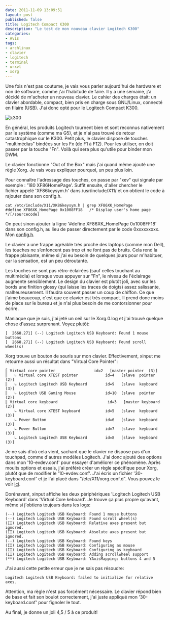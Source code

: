 ```yaml
---
date: 2011-11-09 13:09:51
layout: post
published: false
title: Logitech Compact K300
description: "Le test de mon nouveau clavier Logitech K300"
categories:
- Avis
tags:
- archlinux
- clavier
- logitech
- terminal
- urxvt
- xorg
---
```


Une fois n'est pas coutume, je vais vous parler aujourd'hui de hardware et non de software, comme j'ai l'habitude de faire.
Il y a une semaine, j'a décidé de m'acheter un nouveau clavier. Le cahier des charges était: un clavier abordable, compact, bien pris en charge sous GNU/Linux, connecté en filaire (USB). J'ai donc opté pour le Logitech Compact K300.

<!-- more -->

<img class="imgcenter" alt="k300" src="http://linuxien.legtux.org/uploads/images/2011/11/K300.jpg">

En général, les produits Logitech tournent bien et sont reconnus nativement par le système (comme ma G5), et je n'ai pas trouvé de retour catastrophique sur le K300. Petit plus, le clavier dispose de touches "multimédias" bindées sur les Fx (de F1 à F12). Pour les utiliser, on doit passer par la touche "Fn". Voilà qui sera plus qu'utile pour binder mon DWM.

Le clavier fonctionne "Out of the Box" mais j'ai quand même ajouté une règle Xorg. Je vais vous expliquer pourquoi, un peu plus loin.

Pour connaître l'adressage des touches, on passe par "xev" qui signale par exemple : '180 XF86HomePage'. Suffit ensuite, d'aller chercher le fichier appelé 'XF86keysym.h' dans /usr/include/X11/ et on obtient le code à rajouter dans son config.h.

	cat /etc/include/X11/XK86keysym.h | grep XF86XK_HomePage
	#define XF86XK_HomePage 0x1008FF18   /* Display user's home page   */[/sourcecode]


On peut sinon ajouter la ligne '#define XF86XK_HomePage 0x1008FF18' dans son config.h, au lieu de passer directement par le code 0xxxxxxxxx. Mon [config.h](https://github.com/Ypnose/Madfiles/blob/master/dwm/config.h).

Le clavier a une frappe agréable trés proche des laptops (comme mon Dell), les touches ne s’enfoncent pas trop et ne font pas de bruits. Cela rend la frappe plaisante, même si j'ai eu besoin de quelques jours pour m'habituer, car la sensation, est un peu déroutante.

Les touches ne sont pas rétro-éclairées (sauf celles touchant au multimédia) et lorsque vous appuyer sur "Fn", le niveau de l'éclairage augmente sensiblement. Le design du clavier est plutôt joli, avec sur les bords une finition glossy (qui laisse les traces de doigts) assez salissante, malheureusement. Il faudra souvent passer un coup de chiffon.
Ce que j'aime beaucoup, c'est que ce clavier est très compact. Il prend donc moins de place sur le bureau et je n'ai plus besoin de me contorsionner pour écrire.

Maniaque que je suis, j'ai jeté un oeil sur le Xorg.0.log et j'ai trouvé quelque chose d'assez surprenant. Voyez plutôt:

	[  2668.271] (--) Logitech Logitech USB Keyboard: Found 1 mouse buttons
	[  2668.271] (--) Logitech Logitech USB Keyboard: Found scroll wheel(s)

Xorg trouve un bouton de souris sur mon clavier. Effectivement, xinput me retourne aussi un résultat dans "Virtual Core Pointer":

	⎡ Virtual core pointer                 id=2   [master pointer  (3)]
	⎜   ↳ Virtual core XTEST pointer            id=4   [slave  pointer  (2)]
	⎜   ↳ Logitech Logitech USB Keyboard        id=9   [slave  keyboard (3)]
	⎜   ↳ Logitech USB Gaming Mouse             id=10  [slave  pointer  (2)]
	⎣ Virtual core keyboard                      id=3   [master keyboard (2)]
		↳ Virtual core XTEST keyboard           id=5   [slave  keyboard (3)]
		↳ Power Button                          id=6   [slave  keyboard (3)]
		↳ Power Button                          id=7   [slave  keyboard (3)]
		↳ Logitech Logitech USB Keyboard        id=8   [slave  keyboard (3)]


Je ne sais d'où cela vient, sachant que le clavier ne dispose pas d'un touchpad, comme d'autres modèles Logitech. J'ai donc ajouté des options dans mon '10-evdev.conf' pour essayer d'améliorer ce phénomène.
Après moults options et essais, j'ai préféré créer un règle spécifique pour Xorg, plutôt que de modifier le '10-evdev.conf'. J'ai écris un fichier '30-keyboard.conf' et je l'ai placé dans "/etc/X11/xorg.conf.d". Vous pouvez le voir [ici](https://github.com/Ypnose/Madfiles/blob/master/Xorg/30-keyboard.conf).

Dorénavant, xinput affiche les deux périphériques 'Logitech Logitech USB Keyboard' dans 'Virtual Core keboard'. Je trouve ça plus propre qu'avant, même si j'obtiens toujours dans les logs:

	(--) Logitech Logitech USB Keyboard: Found 1 mouse buttons
	(--) Logitech Logitech USB Keyboard: Found scroll wheel(s)
	(II) Logitech Logitech USB Keyboard: Relative axes present but ignored.
	(II) Logitech Logitech USB Keyboard: Absolute axes present but ignored.
	(--) Logitech Logitech USB Keyboard: Found keys
	(II) Logitech Logitech USB Keyboard: Configuring as mouse
	(II) Logitech Logitech USB Keyboard: Configuring as keyboard
	(II) Logitech Logitech USB Keyboard: Adding scrollwheel support
	(**) Logitech Logitech USB Keyboard: YAxisMapping: buttons 4 and 5
J'ai aussi cette petite erreur que je ne sais pas résoudre:

	Logitech Logitech USB Keyboard: failed to initialize for relative axes.

Attention, ma règle n'est pas forcément nécessaire. Le clavier répond bien de base et fait son boulot correctement, j'ai juste appliqué mon '30-keyboard.conf' pour fignoler le tout.

Au final, je donne un joli 4,5 / 5 à ce produit!

